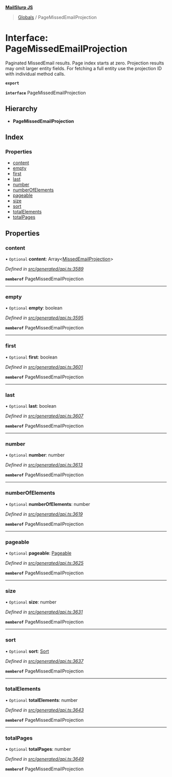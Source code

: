 **[MailSlurp JS](../README.md)**

> [Globals](../README.md) / PageMissedEmailProjection

# Interface: PageMissedEmailProjection

Paginated MissedEmail results. Page index starts at zero. Projection results may omit larger entity fields. For fetching a full entity use the projection ID with individual method calls.

**`export`** 

**`interface`** PageMissedEmailProjection

## Hierarchy

* **PageMissedEmailProjection**

## Index

### Properties

* [content](pagemissedemailprojection.md#content)
* [empty](pagemissedemailprojection.md#empty)
* [first](pagemissedemailprojection.md#first)
* [last](pagemissedemailprojection.md#last)
* [number](pagemissedemailprojection.md#number)
* [numberOfElements](pagemissedemailprojection.md#numberofelements)
* [pageable](pagemissedemailprojection.md#pageable)
* [size](pagemissedemailprojection.md#size)
* [sort](pagemissedemailprojection.md#sort)
* [totalElements](pagemissedemailprojection.md#totalelements)
* [totalPages](pagemissedemailprojection.md#totalpages)

## Properties

### content

• `Optional` **content**: Array\<[MissedEmailProjection](missedemailprojection.md)>

*Defined in [src/generated/api.ts:3589](https://github.com/mailslurp/mailslurp-client/blob/b27590b/src/generated/api.ts#L3589)*

**`memberof`** PageMissedEmailProjection

___

### empty

• `Optional` **empty**: boolean

*Defined in [src/generated/api.ts:3595](https://github.com/mailslurp/mailslurp-client/blob/b27590b/src/generated/api.ts#L3595)*

**`memberof`** PageMissedEmailProjection

___

### first

• `Optional` **first**: boolean

*Defined in [src/generated/api.ts:3601](https://github.com/mailslurp/mailslurp-client/blob/b27590b/src/generated/api.ts#L3601)*

**`memberof`** PageMissedEmailProjection

___

### last

• `Optional` **last**: boolean

*Defined in [src/generated/api.ts:3607](https://github.com/mailslurp/mailslurp-client/blob/b27590b/src/generated/api.ts#L3607)*

**`memberof`** PageMissedEmailProjection

___

### number

• `Optional` **number**: number

*Defined in [src/generated/api.ts:3613](https://github.com/mailslurp/mailslurp-client/blob/b27590b/src/generated/api.ts#L3613)*

**`memberof`** PageMissedEmailProjection

___

### numberOfElements

• `Optional` **numberOfElements**: number

*Defined in [src/generated/api.ts:3619](https://github.com/mailslurp/mailslurp-client/blob/b27590b/src/generated/api.ts#L3619)*

**`memberof`** PageMissedEmailProjection

___

### pageable

• `Optional` **pageable**: [Pageable](pageable.md)

*Defined in [src/generated/api.ts:3625](https://github.com/mailslurp/mailslurp-client/blob/b27590b/src/generated/api.ts#L3625)*

**`memberof`** PageMissedEmailProjection

___

### size

• `Optional` **size**: number

*Defined in [src/generated/api.ts:3631](https://github.com/mailslurp/mailslurp-client/blob/b27590b/src/generated/api.ts#L3631)*

**`memberof`** PageMissedEmailProjection

___

### sort

• `Optional` **sort**: [Sort](sort.md)

*Defined in [src/generated/api.ts:3637](https://github.com/mailslurp/mailslurp-client/blob/b27590b/src/generated/api.ts#L3637)*

**`memberof`** PageMissedEmailProjection

___

### totalElements

• `Optional` **totalElements**: number

*Defined in [src/generated/api.ts:3643](https://github.com/mailslurp/mailslurp-client/blob/b27590b/src/generated/api.ts#L3643)*

**`memberof`** PageMissedEmailProjection

___

### totalPages

• `Optional` **totalPages**: number

*Defined in [src/generated/api.ts:3649](https://github.com/mailslurp/mailslurp-client/blob/b27590b/src/generated/api.ts#L3649)*

**`memberof`** PageMissedEmailProjection
